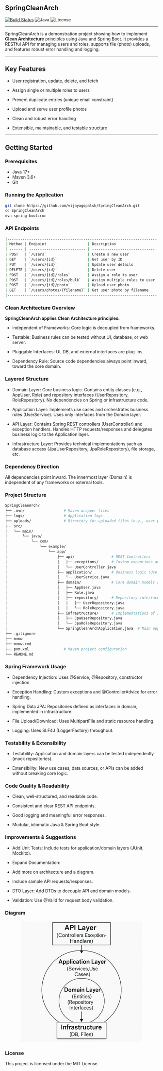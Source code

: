## SpringCleanArch


[![Build Status](https://github.com/vijayagopalsb/SpringCleanArch/actions/workflows/ci.yml/badge.svg)](https://github.com/vijayagopalsb/SpringCleanArch/actions)
![Java](https://img.shields.io/badge/Java-17+-blue)
![License](https://img.shields.io/badge/license-MIT-green)

---

SpringCleanArch is a demonstration project showing how to implement **Clean Architecture** principles using Java and Spring Boot. It provides a RESTful API for managing users and roles, supports file (photo) uploads, and features robust error handling and logging.

---

## Key Features

- User registration, update, delete, and fetch

- Assign single or multiple roles to users

- Prevent duplicate entries (unique email constraint)

- Upload and serve user profile photos

- Clean and robust error handling

- Extensible, maintainable, and testable structure

---

## Getting Started

### Prerequisites

- Java 17+
- Maven 3.6+
- Git

### Running the Application

```bash
git clone https://github.com/vijayagopalsb/SpringCleanArch.git
cd SpringCleanArch
mvn spring-boot:run

```

### API Endpoints

```bash
|---------------------------------------------------------------------|
| Method | Endpoint                   | Description                   |
| ------ | -------------------------- | ----------------------------- |
| POST   | `/users`                   | Create a new user             |
| GET    | `/users/{id}`              | Get user by ID                |
| PUT    | `/users/{id}`              | Update user details           |
| DELETE | `/users/{id}`              | Delete user                   |
| POST   | `/users/{id}/roles`        | Assign a role to user         |
| POST   | `/users/{id}/roles/bulk`   | Assign multiple roles to user |
| POST   | `/users/{id}/photo`        | Upload user photo             |
| GET    | `/users/photos/{filename}` | Get user photo by filename    |
|---------------------------------------------------------------------|
```

### Clean Architecture Overview

**SpringCleanArch applies Clean Architecture principles:**

- Independent of Frameworks: Core logic is decoupled from frameworks.

- Testable: Business rules can be tested without UI, database, or web server.

- Pluggable Interfaces: UI, DB, and external interfaces are plug-ins.

- Dependency Rule: Source code dependencies always point inward, toward the core domain.

### Layered Structure
- Domain Layer:
Core business logic. Contains entity classes (e.g., AppUser, Role) and repository interfaces (UserRepository, RoleRepository).
No dependencies on Spring or infrastructure code.

- Application Layer:
Implements use cases and orchestrates business rules (UserService).
Uses only interfaces from the Domain layer.

- API Layer:
Contains Spring REST controllers (UserController) and exception handlers.
Handles HTTP requests/responses and delegates business logic to the Application layer.

- Infrastructure Layer:
Provides technical implementations such as database access (JpaUserRepository, JpaRoleRepository), file storage, etc.

### Dependency Direction

All dependencies point inward. The innermost layer (Domain) is independent of any frameworks or external tools.

### Project Structure

```bash
SpringCleanArch/
├── .mvn/                  # Maven wrapper files
├── logs/                  # Application logs
├── uploads/               # Directory for uploaded files (e.g., user photos)
├── src/
│   └── main/
│       └── java/
│           └── com/
│               └── example/
│                   └── app/
│                       ├── api/                 # REST Controllers
│                       │   ├── exceptions/      # Custom exceptions and handlers
│                       │   └── UserController.java
│                       ├── application/         # Business logic (Use Cases)
│                       │   └── UserService.java
│                       ├── domain/              # Core domain models and interfaces
│                       │   ├── AppUser.java
│                       │   ├── Role.java
│                       │   ├── repository/      # Repository interfaces
│                       │   │   ├── UserRepository.java
│                       │   │   └── RoleRepository.java
│                       ├── infrastructure/      # Implementations of interfaces
│                       │   ├── JpaUserRepository.java
│                       │   └── JpaRoleRepository.java
│                       └── SpringCleanArchApplication.java  # Main application entry point
├── .gitignore
├── mvnw
├── mvnw.cmd
├── pom.xml                # Maven project configuration
└── README.md
```

### Spring Framework Usage

- Dependency Injection: Uses @Service, @Repository, constructor injection.

- Exception Handling: Custom exceptions and @ControllerAdvice for error handling.

- Spring Data JPA: Repositories defined as interfaces in domain, implemented in infrastructure.

- File Upload/Download: Uses MultipartFile and static resource handling.

- Logging: Uses SLF4J (LoggerFactory) throughout.

### Testability & Extensibility

- Testability: Application and domain layers can be tested independently (mock repositories).

- Extensibility: New use cases, data sources, or APIs can be added without breaking core logic.

### Code Quality & Readability

- Clean, well-structured, and readable code.

- Consistent and clear REST API endpoints.

- Good logging and meaningful error responses.

- Modular, idiomatic Java & Spring Boot style.

### Improvements & Suggestions

- Add Unit Tests: Include tests for application/domain layers (JUnit, Mockito).

- Expand Documentation:

- Add more on architecture and a diagram.

- Include sample API requests/responses.

- DTO Layer: Add DTOs to decouple API and domain models.

- Validation: Use @Valid for request body validation.

### Diagram

<p align="center"> <img src="assets/clean-architecture.png" alt="Clean Architecture Diagram" width="400" height="400"/> </p>

### License

This project is licensed under the MIT License.


